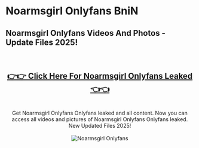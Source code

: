# Noarmsgirl Onlyfans BniN

<h2>Noarmsgirl Onlyfans Videos And Photos - Update Files 2025!</h2>
<br>
<div align="center">
<h2><a href="https://213.232.235.80/live/video.php?q=noarmsgirl-onlyfans" rel="nofollow">👉👉 Click Here For Noarmsgirl Onlyfans Leaked 👈👈</a></h2>

<br>
Get Noarmsgirl Onlyfans Onlyfans leaked and all content. Now you can access all videos and pictures of Noarmsgirl Onlyfans Onlyfans leaked. New Updated Files 2025!
<br>
<br>
<a href="https://213.232.235.80/live/video.php?q=noarmsgirl-onlyfans" rel="nofollow" data-target="animated-image.originalLink"><img src="https://i.imgur.com/dJHk4Zq.gif" alt="Noarmsgirl Onlyfans" style="max-width: 100%; display: inline-block;" data-target="animated-image.originalImage"></a>
</div>
<br>